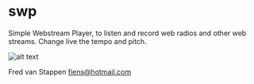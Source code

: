 # swp
Simple Webstream Player, to listen and record web radios and other web streams.
Change live the tempo and pitch.

![alt text](https://github.com/user-attachments/assets/3ca5fc49-0227-4dee-8e97-4fef2d0792c8)

Fred van Stappen <fiens@hotmail.com>
